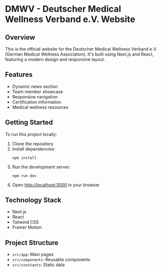 # DMWV - Deutscher Medical Wellness Verband e.V. Website

## Overview

This is the official website for the Deutscher Medical Wellness Verband e.V. (German Medical Wellness Association). It's built using Next.js and React, featuring a modern design and responsive layout.

## Features

- Dynamic news section
- Team member showcase
- Responsive navigation
- Certification information
- Medical wellness resources

## Getting Started

To run this project locally:

1. Clone the repository
2. Install dependencies:
   ```
   npm install
   ```
3. Run the development server:
   ```
   npm run dev
   ```
4. Open [http://localhost:3000](http://localhost:3000) in your browser

## Technology Stack

- Next.js
- React
- Tailwind CSS
- Framer Motion

## Project Structure

- `src/app`: Main pages
- `src/components`: Reusable components
- `src/constants`: Static data
